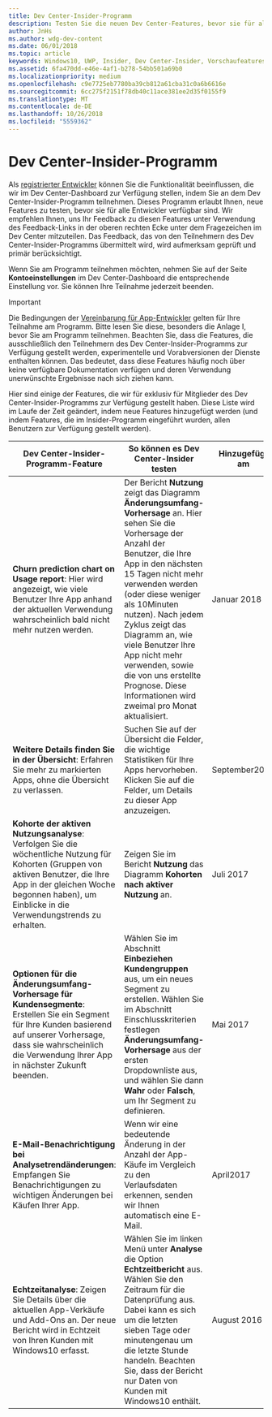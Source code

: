 ```yaml
---
title: Dev Center-Insider-Programm
description: Testen Sie die neuen Dev Center-Features, bevor sie für alle Entwickler verfügbar sind, und teilen Sie uns Ihre Meinung mit.
author: JnHs
ms.author: wdg-dev-content
ms.date: 06/01/2018
ms.topic: article
keywords: Windows10, UWP, Insider, Dev Center-Insider, Vorschaufeatures
ms.assetid: 6fa470dd-e46e-4af1-b278-54bb501a69b0
ms.localizationpriority: medium
ms.openlocfilehash: c9e7725eb7780ba39cb812a61cba31c0a6b6616e
ms.sourcegitcommit: 6cc275f2151f78db40c11ace381ee2d35f0155f9
ms.translationtype: MT
ms.contentlocale: de-DE
ms.lasthandoff: 10/26/2018
ms.locfileid: "5559362"
---
```

# <a name="dev-center-insider-program"></a>Dev Center-Insider-Programm

Als [registrierter Entwickler](http://go.microsoft.com/fwlink/?LinkID=615100) können Sie die Funktionalität beeinflussen, die wir im Dev Center-Dashboard zur Verfügung stellen, indem Sie an dem Dev Center-Insider-Programm teilnehmen. Dieses Programm erlaubt Ihnen, neue Features zu testen, bevor sie für alle Entwickler verfügbar sind. Wir empfehlen Ihnen, uns Ihr Feedback zu diesen Features unter Verwendung des Feedback-Links in der oberen rechten Ecke unter dem Fragezeichen im Dev Center mitzuteilen. Das Feedback, das von den Teilnehmern des Dev Center-Insider-Programms übermittelt wird, wird aufmerksam geprüft und primär berücksichtigt.

Wenn Sie am Programm teilnehmen möchten, nehmen Sie auf der Seite **Kontoeinstellungen** im Dev Center-Dashboard die entsprechende Einstellung vor. Sie können Ihre Teilnahme jederzeit beenden.

> [!IMPORTANT]
> Die Bedingungen der [Vereinbarung für App-Entwickler](https://docs.microsoft.com/legal/windows/agreements/app-developer-agreement) gelten für Ihre Teilnahme am Programm. Bitte lesen Sie diese, besonders die Anlage I, bevor Sie am Programm teilnehmen. Beachten Sie, dass die Features, die ausschließlich den Teilnehmern des Dev Center-Insider-Programms zur Verfügung gestellt werden, experimentelle und Vorabversionen der Dienste enthalten können. Das bedeutet, dass diese Features häufig noch über keine verfügbare Dokumentation verfügen und deren Verwendung unerwünschte Ergebnisse nach sich ziehen kann.

Hier sind einige der Features, die wir für exklusiv für Mitglieder des Dev Center-Insider-Programms zur Verfügung gestellt haben. Diese Liste wird im Laufe der Zeit geändert, indem neue Features hinzugefügt werden (und indem Features, die im Insider-Programm eingeführt wurden, allen Benutzern zur Verfügung gestellt werden).

| Dev Center-Insider-Programm-Feature   | So können es Dev Center-Insider testen | Hinzugefügt am |
|--------------------------------------|------------------------------------|------------|
|**Churn prediction chart on Usage report**: Hier wird angezeigt, wie viele Benutzer Ihre App anhand der aktuellen Verwendung wahrscheinlich bald nicht mehr nutzen werden. | Der Bericht **Nutzung** zeigt das Diagramm **Änderungsumfang-Vorhersage** an. Hier sehen Sie die Vorhersage der Anzahl der Benutzer, die Ihre App in den nächsten 15 Tagen nicht mehr verwenden werden (oder diese weniger als 10Minuten nutzen). Nach jedem Zyklus zeigt das Diagramm an, wie viele Benutzer Ihre App nicht mehr verwenden, sowie die von uns erstellte Prognose. Diese Informationen wird zweimal pro Monat aktualisiert.  | Januar 2018 |
|**Weitere Details finden Sie in der Übersicht**: Erfahren Sie mehr zu markierten Apps, ohne die Übersicht zu verlassen. | Suchen Sie auf der Übersicht die Felder, die wichtige Statistiken für Ihre Apps hervorheben. Klicken Sie auf die Felder, um Details zu dieser App anzuzeigen. | September2017 |
|**Kohorte der aktiven Nutzungsanalyse**: Verfolgen Sie die wöchentliche Nutzung für Kohorten (Gruppen von aktiven Benutzer, die Ihre App in der gleichen Woche begonnen haben), um Einblicke in die Verwendungstrends zu erhalten.  | Zeigen Sie im Bericht **Nutzung** das Diagramm **Kohorten nach aktiver Nutzung** an.  |Juli 2017|
|**Optionen für die Änderungsumfang-Vorhersage für Kundensegmente**: Erstellen Sie ein Segment für Ihre Kunden basierend auf unserer Vorhersage, dass sie wahrscheinlich die Verwendung Ihrer App in nächster Zukunft beenden.  | Wählen Sie im Abschnitt **Einbeziehen** **Kundengruppen** aus, um ein neues Segment zu erstellen. Wählen Sie im Abschnitt Einschlusskriterien festlegen **Änderungsumfang-Vorhersage** aus der ersten Dropdownliste aus, und wählen Sie dann **Wahr** oder **Falsch**, um Ihr Segment zu definieren. |Mai 2017|
|**E-Mail-Benachrichtigung bei Analysetrendänderungen**: Empfangen Sie Benachrichtigungen zu wichtigen Änderungen bei Käufen Ihrer App. | Wenn wir eine bedeutende Änderung in der Anzahl der App-Käufe im Vergleich zu den Verlaufsdaten erkennen, senden wir Ihnen automatisch eine E-Mail. |April2017|
|**Echtzeitanalyse**: Zeigen Sie Details über die aktuellen App-Verkäufe und Add-Ons an. Der neue Bericht wird in Echtzeit von Ihren Kunden mit Windows10 erfasst. | Wählen Sie im linken Menü unter **Analyse** die Option **Echtzeitbericht** aus. Wählen Sie den Zeitraum für die Datenprüfung aus. Dabei kann es sich um die letzten sieben Tage oder minutengenau um die letzte Stunde handeln. Beachten Sie, dass der Bericht nur Daten von Kunden mit Windows10 enthält.  |August 2016|
